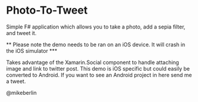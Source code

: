 Photo-To-Tweet
==============

Simple F# application which allows you to take a photo, add a sepia filter, and tweet it.

** Please note the demo needs to be ran on an iOS device. It will crash in the iOS simulator ***

Takes advantage of the Xamarin.Social component to handle attaching image and link to twitter post. This demo is iOS specific but could easily be converted to Android. If you want to see an Android project in here send me a tweet.

@mikeberlin